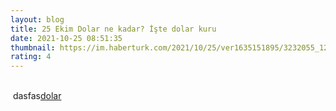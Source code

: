 ```yaml
--- 
layout: blog
title: 25 Ekim Dolar ne kadar? İşte dolar kuru
date: 2021-10-25 08:51:35
thumbnail: https://im.haberturk.com/2021/10/25/ver1635151895/3232055_1200x627.jpg
rating: 4
---
```

</br>&nbsp;dasfas<a href="https://codecanyon.net/category/php-scripts?term=article%20spinner">dolar</a>